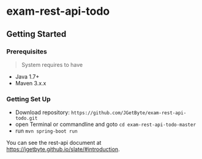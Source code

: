 # exam-rest-api-todo
## Getting Started
### Prerequisites
> System requires to have
* Java 1.7+
* Maven 3.x.x
### Getting Set Up
* Download repository: `https://github.com/JGetByte/exam-rest-api-todo.git`
* open Terminal or commandline and goto `cd exam-rest-api-todo-master`
* run `mvn spring-boot run`

You can see the rest-api document at https://jgetbyte.github.io/slate/#introduction.
